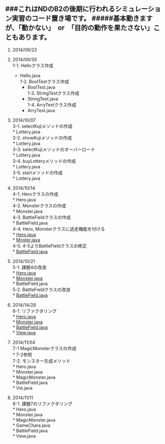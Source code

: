 ###これはNDのB2の後期に行われるシミュレーション実習のコード置き場です。
#####基本動きますが、「動かない」　or　「目的の動作を果たさない」こともあります。
---------------------------------------------------------

1. 2014/09/23  

2. 2014/09/30  
  1-1. Helloクラス作成  
    * Hello.java  
	1-2. BoolTestクラス作成  
		* BoolTest.java  
	1-3. StringTestクラス作成  
		- StringTest.java  
	1-4. ArryTestクラス作成  
		* ArryTest.java  

3. 2014/10/07  
	3-1. selectKujiメソッドの作成  
		* Lottery.java  
	3-2. showKujiメソッドの作成  
		* Lottery.java  
	3-3. selectKujiメソッドのオーバーロード  
		* Lottery.java  
	3-4. buyLotteryメソッドの作成  
		* Lottery.java  
	3-5. startメソッドの作成  
		* Lottery.java  

4. 2014/10/14  
	4-1. Heroクラスの作成  
		* Hero.java  
	4-2. Monsterクラスの作成  
		* Monster.java  
	4-3. BattleFieldクラスの作成  
		* BattleField.java  
	4-4. Hero, Monsterクラスに逃走機能を付ける  
		* [Hero.java](../blob/master/10_14/src/game/rpg/Hero.java)  
		* [Mnster.java](../blob/master/10_14/src/game/rpg/Monster.java)  
	4-5. 4-5よりBattleFieldクラスの修正  
		* [BattleField.java](../blob/master/10_14/src/game/rpg/BattleField.java)  

5. 2014/10/21  
	5-1. 課題4の改良  
		* [Hero.java](../blob/master/10_21/src/game/rpg/Hero.java)  
		* [Monster.java](../blob/master/10_21/src/game/rpg/Mosnter.java)  
		* BattleField.java  
	5-2. BattleFieldクラスの改良  
		* [BattleField.java](../blob/master/10_21/src/game/rpg/BattleField.java)  

6. 2014/14/28  
	6-1. リファクタリング  
		* [Hero.java](../blob/master/10_28/src/game/rpg/Hero.java)  
		* [Monster.java](../blob/master/10_28/src/game/rpg/Monster.java)  
		* [BattleField.java](../blob/master/10_28/src/game/rpg/BattleField.java)  
		* [View.java](../blob/master/10_28/src/game/rpg/View.java)  

7. 2014/11/04  
	7-1 MagicMonsterクラスの作成  
		* 7-2参照  
	7-2. モンスター生成メソッド  
		* Hero.java  
		* Monster.java  
		* MagicMonster.java  
		* BattleField.java  
		* Vie.java  

8. 2014/11/11  
	8-1. 課題7のリファクタリング  
		* Hero.java  
		* Monster.java  
		* MagicMonster.java  
		* GameChara.java  
		* BattleField.java  
		* View.java  
